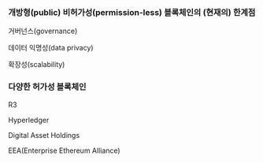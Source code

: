### 개방형\(public\) 비허가성\(permission-less\) 블록체인의 \(현재의\) 한계점

거버넌스\(governance\)

데이터 익명성\(data privacy\)

확장성\(scalability\)

### 다양한 허가성 블록체인

R3

Hyperledger

Digital Asset Holdings

EEA\(Enterprise Ethereum Alliance\)

